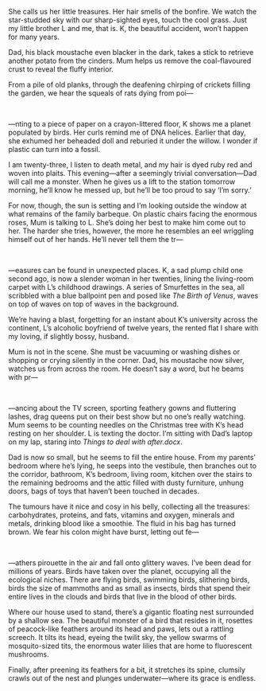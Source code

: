 She calls us her little treasures. Her hair smells of the bonfire. We watch the star-studded sky with our sharp-sighted eyes, touch the cool grass. Just my little brother L and me, that is. K, the beautiful accident, won’t happen for many years.

Dad, his black moustache even blacker in the dark, takes a stick to retrieve another potato from the cinders. Mum helps us remove the coal-flavoured crust to reveal the fluffy interior.

From a pile of old planks, through the deafening chirping of crickets filling the garden, we hear the squeals of rats dying from poi—

<br/>

—nting to a piece of paper on a crayon-littered floor, K shows me a planet populated by birds. Her curls remind me of DNA helices. Earlier that day, she exhumed her beheaded doll and reburied it under the willow. I wonder if plastic can turn into a fossil.

I am twenty-three, I listen to death metal, and my hair is dyed ruby red and woven into plaits. This evening—after a seemingly trivial conversation—Dad will call me a monster. When he gives us a lift to the station tomorrow morning, he’ll know he messed up, but he’ll be too proud to say ‘I’m sorry.’

For now, though, the sun is setting and I’m looking outside the window at what remains of the family barbeque. On plastic chairs facing the enormous roses, Mum is talking to L. She’s doing her best to make him come out to her. The harder she tries, however, the more he resembles an eel wriggling himself out of her hands. He’ll never tell them the tr—

 <br/>

—easures can be found in unexpected places. K, a sad plump child one second ago, is now a slender woman in her twenties, lining the living-room carpet with L’s childhood drawings. A series of Smurfettes in the sea, all scribbled with a blue ballpoint pen and posed like *The Birth of Venus*, waves on top of waves on top of waves in the background.

We’re having a blast, forgetting for an instant about K’s university across the continent, L’s alcoholic boyfriend of twelve years, the rented flat I share with my loving, if slightly bossy, husband.

Mum is not in the scene. She must be vacuuming or washing dishes or shopping or crying silently in the corner. Dad, his moustache now silver, watches us from across the room. He doesn’t say a word, but he beams with pr—

 <br/>

—ancing about the TV screen, sporting feathery gowns and fluttering lashes, drag queens put on their best show but no one’s really watching. Mum seems to be counting needles on the Christmas tree with K’s head resting on her shoulder. L is texting the doctor. I’m sitting with Dad’s laptop on my lap, staring into *Things to deal with after.docx*.

Dad is now so small, but he seems to fill the entire house. From my parents’ bedroom where he’s lying, he seeps into the vestibule, then branches out to the corridor, bathroom, K’s bedroom, living room, kitchen over the stairs to the remaining bedrooms and the attic filled with dusty furniture, unhung doors, bags of toys that haven’t been touched in decades.

The tumours have it nice and cosy in his belly, collecting all the treasures: carbohydrates, proteins, and fats, vitamins and oxygen, minerals and metals, drinking blood like a smoothie. The fluid in his bag has turned brown. We fear his colon might have burst, letting out fe—

 <br/>

—athers pirouette in the air and fall onto glittery waves. I’ve been dead for millions of years. Birds have taken over the planet, occupying all the ecological niches. There are flying birds, swimming birds, slithering birds, birds the size of mammoths and as small as insects, birds that spend their entire lives in the clouds and birds that live in the blood of other birds.

Where our house used to stand, there’s a gigantic floating nest surrounded by a shallow sea. The beautiful monster of a bird that resides in it, rosettes of peacock-like feathers around its head and paws, lets out a rattling screech. It tilts its head, eyeing the twilit sky, the yellow swarms of mosquito-sized tits, the enormous water lilies that are home to fluorescent mushrooms.

Finally, after preening its feathers for a bit, it stretches its spine, clumsily crawls out of the nest and plunges underwater—where its grace is endless.
